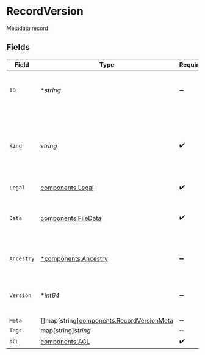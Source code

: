 # RecordVersion

Metadata record


## Fields

| Field                                                                                                                    | Type                                                                                                                     | Required                                                                                                                 | Description                                                                                                              | Example                                                                                                                  |
| ------------------------------------------------------------------------------------------------------------------------ | ------------------------------------------------------------------------------------------------------------------------ | ------------------------------------------------------------------------------------------------------------------------ | ------------------------------------------------------------------------------------------------------------------------ | ------------------------------------------------------------------------------------------------------------------------ |
| `ID`                                                                                                                     | **string*                                                                                                                | :heavy_minus_sign:                                                                                                       | Unique identifier generated by the system for the file metadata record.                                                  |                                                                                                                          |
| `Kind`                                                                                                                   | *string*                                                                                                                 | :heavy_check_mark:                                                                                                       | Kind of data being ingested. Must follow the naming<br/>  convention:data-Partition-Id}:dataset-name}:record-type}:version}. | osdu:wks:dataset--File.Generic:1.0.0                                                                                     |
| `Legal`                                                                                                                  | [components.Legal](../../models/components/legal.md)                                                                     | :heavy_check_mark:                                                                                                       | N/A                                                                                                                      |                                                                                                                          |
| `Data`                                                                                                                   | [components.FileData](../../models/components/filedata.md)                                                               | :heavy_check_mark:                                                                                                       | The file data container containing all necessary details of the file record                                              |                                                                                                                          |
| `Ancestry`                                                                                                               | [*components.Ancestry](../../models/components/ancestry.md)                                                              | :heavy_minus_sign:                                                                                                       | A named list of entities in the data lake as a dictionary item.                                                          |                                                                                                                          |
| `Version`                                                                                                                | **int64*                                                                                                                 | :heavy_minus_sign:                                                                                                       | The version number of this OSDU resource; set by the framework.                                                          | 1831253916104085                                                                                                         |
| `Meta`                                                                                                                   | []map[string][components.RecordVersionMeta](../../models/components/recordversionmeta.md)                                | :heavy_minus_sign:                                                                                                       | N/A                                                                                                                      |                                                                                                                          |
| `Tags`                                                                                                                   | map[string]*string*                                                                                                      | :heavy_minus_sign:                                                                                                       | N/A                                                                                                                      |                                                                                                                          |
| `ACL`                                                                                                                    | [components.ACL](../../models/components/acl.md)                                                                         | :heavy_check_mark:                                                                                                       | N/A                                                                                                                      |                                                                                                                          |